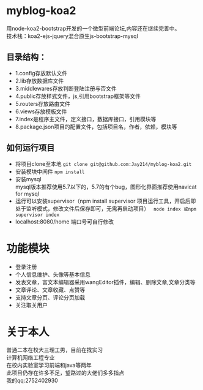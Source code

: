 # myblog-koa2
用node-koa2-bootstrap开发的一个微型前端论坛,内容还在继续完善中。
<br>
技术栈：koa2-ejs-jquery混合原生js-bootstrap-mysql
## 目录结构：
* 1.config存放默认文件<br>
* 2.lib存放数据库文件<br>
* 3.middlewares存放判断登陆注册与否文件<br>
* 4.public存放样式文件，js,引用bootstrap框架等文件<br>
* 5.routers存放路由文件<br>
* 6.views存放模板文件<br>
* 7.index是程序主文件，定义接口，数据库接口，引用模块等<br>
* 8.package.json项目的配置文件，包括项目名，作者，依赖，模块等<br>
## 如何运行项目<br>
* 将项目clone至本地
` git clone git@github.com:Jay214/myblog-koa2.git `
* 安装模块中间件
` npm install `
* 安装mysql<br>
mysql版本推荐使用5.7以下的，5.7的有个bug，图形化界面推荐使用navicat for mysql
* 运行可以安装supervisor（npm install supervisor 项目运行工具，开启后即处于监听模式，修改文件后保存即可，无需再启动项目）
`  node index 或npm supervisor index `
* localhost:8080/home 端口号可自行修改
# 功能模块
* 登录注册
* 个人信息维护、头像等基本信息
* 发表文章，富文本编辑器采用wangEditor插件，编辑、删除文章,文章分类等
* 文章评论、文章收藏、点赞等
* 支持文章分页、评论分页加载
* 关注取关用户
# 关于本人
普通二本在校大三理工男，目前在找实习<br>
计算机网络工程专业<br>
在校内实验室学习前端和java等两年<br>
此项目仍存在许多不足，望路过的大佬们多多指点<br>
我的qq:2752402930
